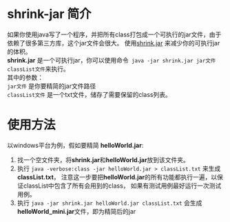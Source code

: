 # shrink-jar 简介
如果你使用java写了一个程序，并把所有class打包成一个可执行的jar文件，由于依赖了很多第三方库，这个jar文件会很大。
使用[shrink.jar](https://github.com/atomiCat/shrink-jar/raw/master/distribution/shrink.jar) 来减少你的可执行jar的体积。  
**shrink.jar** 是一个可执行jar，你可以使用命令` java -jar shrink.jar jar文件 classList文件`来执行。  
其中的参数：  
 `jar文件` 是你要精简的jar文件路径  
 `classList文件` 是一个txt文件，储存了需要保留的class列表。 
 # 使用方法
 以windows平台为例，假如要精简 **helloWorld.jar**:  
 1. 找一个空文件夹，将**shrink.jar**和**helloWorld.jar**放到该文件夹。  
 2. 执行  `java -verbose:class -jar helloWorld.jar > classList.txt` 来生成**classList.txt**，
 注意这一步要把**helloWorld.jar**的所有功能都执行一遍，以保证classList中包含了所有会用到的class，
 如果有测试用例最好运行一次测试用例。
 3. 执行 `java -jar shrink.jar helloWorld.jar classList.txt`  会生成 **helloWorld_mini.jar**文件，即为精简后的jar
 